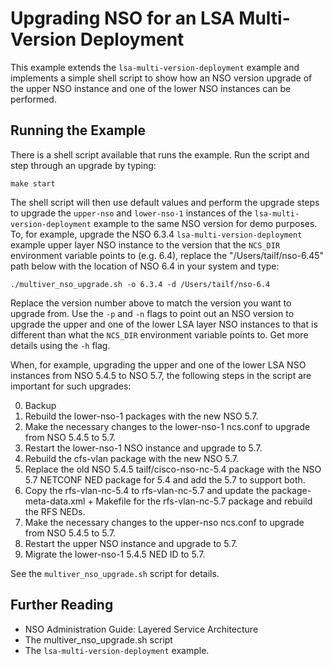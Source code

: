 Upgrading NSO for an LSA Multi-Version Deployment
=================================================

This example extends the `lsa-multi-version-deployment` example and implements
a simple shell script to show how an NSO version upgrade of the upper NSO
instance and one of the lower NSO instances can be performed.

Running the Example
-------------------

There is a shell script available that runs the example. Run the script and
step through an upgrade by typing:

    make start

The shell script will then use default values and perform the upgrade steps to
upgrade the `upper-nso` and `lower-nso-1` instances of the
`lsa-multi-version-deployment` example to the same NSO version for demo
purposes. To, for example, upgrade the NSO 6.3.4 `lsa-multi-version-deployment`
example upper layer NSO instance to the version that the `NCS_DIR` environment
variable points to (e.g. 6.4), replace the "/Users/tailf/nso-6.45" path below
with the location of NSO 6.4 in your system and type:

    ./multiver_nso_upgrade.sh -o 6.3.4 -d /Users/tailf/nso-6.4

Replace the version number above to match the version you want to upgrade from.
Use the `-p` and `-n` flags to point out an NSO version to upgrade the upper
and one of the lower LSA layer NSO instances to that is different than what the
`NCS_DIR` environment variable points to. Get more details using the `-h` flag.

When, for example, upgrading the upper and one of the lower LSA NSO instances
from NSO 5.4.5 to NSO 5.7, the following steps in the script are important for
such upgrades:

0. Backup
1. Rebuild the lower-nso-1 packages with the new NSO 5.7.
2. Make the necessary changes to the lower-nso-1 ncs.conf to upgrade from NSO
   5.4.5 to 5.7.
3. Restart the lower-nso-1 NSO instance and upgrade to 5.7.
4. Rebuild the cfs-vlan package with the new NSO 5.7.
5. Replace the old NSO 5.4.5 tailf/cisco-nso-nc-5.4 package with the NSO 5.7
   NETCONF NED package for 5.4 and add the 5.7 to support both.
6. Copy the rfs-vlan-nc-5.4 to rfs-vlan-nc-5.7 and update the
   package-meta-data.xml + Makefile for the rfs-vlan-nc-5.7 package and rebuild
   the RFS NEDs.
7. Make the necessary changes to the upper-nso ncs.conf to upgrade from NSO
   5.4.5 to 5.7.
8. Restart the upper NSO instance and upgrade to 5.7.
9. Migrate the lower-nso-1 5.4.5 NED ID to 5.7.

See the `multiver_nso_upgrade.sh` script for details.

Further Reading
---------------

+ NSO Administration Guide: Layered Service Architecture
+ The multiver_nso_upgrade.sh script
+ The `lsa-multi-version-deployment` example.
